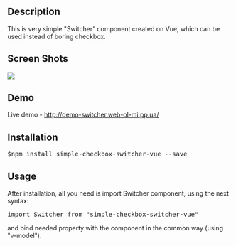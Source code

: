 <h2>Description</h2>
<p>
This is very simple "Switcher” component created on Vue, which can be used instead of boring checkbox.
</p>

<h2>Screen Shots</h2>
<img src="https://user-images.githubusercontent.com/39648888/56082046-aa411d00-5e1c-11e9-930e-8e965632a90c.png">

<h2>Demo</h2>
<p>Live demo - <a href="http://demo-switcher.web-ol-mi.pp.ua/">http://demo-switcher.web-ol-mi.pp.ua/</a></p>

<h2>Installation</h2>
<p><pre>$npm install simple-checkbox-switcher-vue --save</pre></p>

<h2>Usage</h2>

<p>After installation, all you need is import Switcher component, using the next syntax:</p>
<pre>import Switcher from "simple-checkbox-switcher-vue"</pre>
<p>and bind needed property with the component in the common way (using "v-model").</p>
